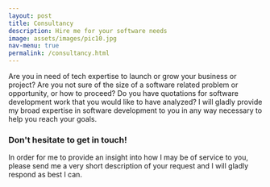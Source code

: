 ```yaml
---
layout: post
title: Consultancy
description: Hire me for your software needs
image: assets/images/pic10.jpg
nav-menu: true
permalink: /consultancy.html
---
```


Are you in need of tech expertise to launch or grow your business or project? Are you not sure of the size of a software related problem or opportunity, or how to proceed? Do you have quotations for software development work that you would like to have analyzed? I will gladly provide my broad expertise in software development to you in any way necessary to help you reach your goals.

### Don't hesitate to get in touch!

In order for me to provide an insight into how I may be of service to you, please send me a very short description of your request and I will gladly respond as best I can.